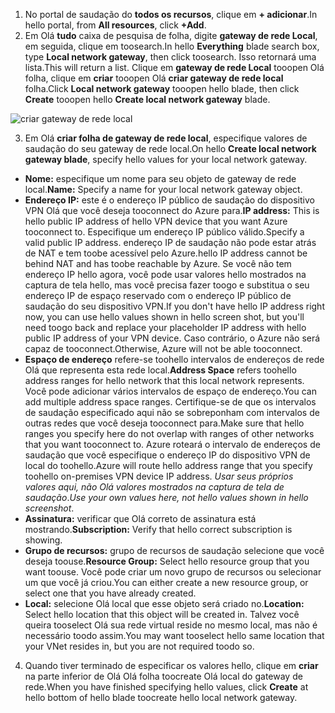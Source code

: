 1. <span data-ttu-id="627fd-101">No portal de saudação do **todos os recursos**, clique em **+ adicionar**.</span><span class="sxs-lookup"><span data-stu-id="627fd-101">In hello portal, from **All resources**, click **+Add**.</span></span> 
2. <span data-ttu-id="627fd-102">Em Olá **tudo** caixa de pesquisa de folha, digite **gateway de rede Local**, em seguida, clique em toosearch.</span><span class="sxs-lookup"><span data-stu-id="627fd-102">In hello **Everything** blade search box, type **Local network gateway**, then click toosearch.</span></span> <span data-ttu-id="627fd-103">Isso retornará uma lista.</span><span class="sxs-lookup"><span data-stu-id="627fd-103">This will return a list.</span></span> <span data-ttu-id="627fd-104">Clique em **gateway de rede Local** tooopen Olá folha, clique em **criar** tooopen Olá **criar gateway de rede local** folha.</span><span class="sxs-lookup"><span data-stu-id="627fd-104">Click **Local network gateway** tooopen hello blade, then click **Create** tooopen hello **Create local network gateway** blade.</span></span>

  ![criar gateway de rede local](./media/vpn-gateway-add-lng-s2s-rm-portal-include/createlng.png)

3. <span data-ttu-id="627fd-106">Em Olá **criar folha de gateway de rede local**, especifique valores de saudação do seu gateway de rede local.</span><span class="sxs-lookup"><span data-stu-id="627fd-106">On hello **Create local network gateway blade**, specify hello values for your local network gateway.</span></span>

  - <span data-ttu-id="627fd-107">**Nome:** especifique um nome para seu objeto de gateway de rede local.</span><span class="sxs-lookup"><span data-stu-id="627fd-107">**Name:** Specify a name for your local network gateway object.</span></span>
  - <span data-ttu-id="627fd-108">**Endereço IP:** este é o endereço IP público de saudação do dispositivo VPN Olá que você deseja tooconnect do Azure para.</span><span class="sxs-lookup"><span data-stu-id="627fd-108">**IP address:** This is hello public IP address of hello VPN device that you want Azure tooconnect to.</span></span> <span data-ttu-id="627fd-109">Especifique um endereço IP público válido.</span><span class="sxs-lookup"><span data-stu-id="627fd-109">Specify a valid public IP address.</span></span> <span data-ttu-id="627fd-110">endereço IP de saudação não pode estar atrás de NAT e tem toobe acessível pelo Azure.</span><span class="sxs-lookup"><span data-stu-id="627fd-110">hello IP address cannot be behind NAT and has toobe reachable by Azure.</span></span> <span data-ttu-id="627fd-111">Se você não tem endereço IP hello agora, você pode usar valores hello mostrados na captura de tela hello, mas você precisa fazer toogo e substitua o seu endereço IP de espaço reservado com o endereço IP público de saudação do seu dispositivo VPN.</span><span class="sxs-lookup"><span data-stu-id="627fd-111">If you don't have hello IP address right now, you can use hello values shown in hello screen shot, but you'll need toogo back and replace your placeholder IP address with hello public IP address of your VPN device.</span></span> <span data-ttu-id="627fd-112">Caso contrário, o Azure não será capaz de tooconnect.</span><span class="sxs-lookup"><span data-stu-id="627fd-112">Otherwise, Azure will not be able tooconnect.</span></span>
  - <span data-ttu-id="627fd-113">**Espaço de endereço** refere-se toohello intervalos de endereços de rede Olá que representa esta rede local.</span><span class="sxs-lookup"><span data-stu-id="627fd-113">**Address Space** refers toohello address ranges for hello network that this local network represents.</span></span> <span data-ttu-id="627fd-114">Você pode adicionar vários intervalos de espaço de endereço.</span><span class="sxs-lookup"><span data-stu-id="627fd-114">You can add multiple address space ranges.</span></span> <span data-ttu-id="627fd-115">Certifique-se de que os intervalos de saudação especificado aqui não se sobreponham com intervalos de outras redes que você deseja tooconnect para.</span><span class="sxs-lookup"><span data-stu-id="627fd-115">Make sure that hello ranges you specify here do not overlap with ranges of other networks that you want tooconnect to.</span></span> <span data-ttu-id="627fd-116">Azure roteará o intervalo de endereços de saudação que você especifique o endereço IP do dispositivo VPN de local do toohello.</span><span class="sxs-lookup"><span data-stu-id="627fd-116">Azure will route hello address range that you specify toohello on-premises VPN device IP address.</span></span> <span data-ttu-id="627fd-117">*Usar seus próprios valores aqui, não Olá valores mostrados na captura de tela de saudação*.</span><span class="sxs-lookup"><span data-stu-id="627fd-117">*Use your own values here, not hello values shown in hello screenshot*.</span></span>
  - <span data-ttu-id="627fd-118">**Assinatura:** verificar que Olá correto de assinatura está mostrando.</span><span class="sxs-lookup"><span data-stu-id="627fd-118">**Subscription:** Verify that hello correct subscription is showing.</span></span>
  - <span data-ttu-id="627fd-119">**Grupo de recursos:** grupo de recursos de saudação selecione que você deseja toouse.</span><span class="sxs-lookup"><span data-stu-id="627fd-119">**Resource Group:** Select hello resource group that you want toouse.</span></span> <span data-ttu-id="627fd-120">Você pode criar um novo grupo de recursos ou selecionar um que você já criou.</span><span class="sxs-lookup"><span data-stu-id="627fd-120">You can either create a new resource group, or select one that you have already created.</span></span>
  - <span data-ttu-id="627fd-121">**Local:** selecione Olá local que esse objeto será criado no.</span><span class="sxs-lookup"><span data-stu-id="627fd-121">**Location:** Select hello location that this object will be created in.</span></span> <span data-ttu-id="627fd-122">Talvez você queira tooselect Olá sua rede virtual reside no mesmo local, mas não é necessário toodo assim.</span><span class="sxs-lookup"><span data-stu-id="627fd-122">You may want tooselect hello same location that your VNet resides in, but you are not required toodo so.</span></span>

4. <span data-ttu-id="627fd-123">Quando tiver terminado de especificar os valores hello, clique em **criar** na parte inferior de Olá Olá folha toocreate Olá local do gateway de rede.</span><span class="sxs-lookup"><span data-stu-id="627fd-123">When you have finished specifying hello values, click **Create** at hello bottom of hello blade toocreate hello local network gateway.</span></span>

